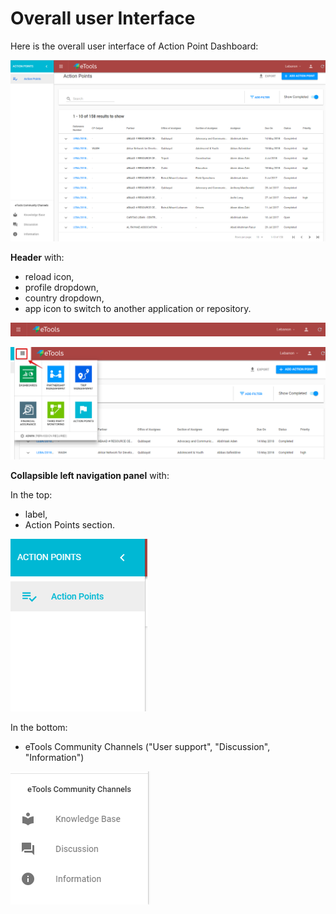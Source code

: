 # Overall user Interface

Here is the overall user interface of Action Point Dashboard:

![Overall user interface](../.gitbook/assets/11%20%281%29.png)

**Header** with:

* reload icon,
* profile dropdown,
* country dropdown,
* app icon to switch to another application  or repository.

![Header](../.gitbook/assets/6%20%282%29.png)

![Switch to other applications](../.gitbook/assets/12%20%282%29.png)

**Сollapsible left navigation panel**  with:

In the top:

* label,
* Action Points section.

![Top of the left navigation panel](../.gitbook/assets/8.png)

In the bottom:

* eTools Community Channels \("User support", "Discussion", "Information"\)

![e-Tools Community Channels](../.gitbook/assets/13.png)



